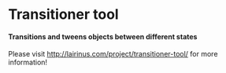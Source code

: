# Transitioner tool
#### Transitions and tweens objects between different states

Please visit http://lairinus.com/project/transitioner-tool/ for more information!
